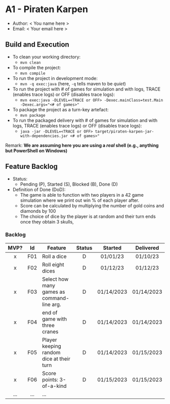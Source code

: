 # A1 - Piraten Karpen

  * Author: < You name here >
  * Email: < Your email here >

## Build and Execution

  * To clean your working directory:
    * `mvn clean`
  * To compile the project:
    * `mvn compile`
  * To run the project in development mode:
    * `mvn -q exec:java` (here, `-q` tells maven to be _quiet_)
  * To run the project with # of games for simulation and with logs, TRACE (enables trace logs) or OFF (disables trace logs):
    * `mvn exec:java -DLEVEL=<TRACE or OFF> -Dexec.mainClass=test.Main -Dexec.args="<# of games>"`
  * To package the project as a turn-key artefact:
    * `mvn package`
  * To run the packaged delivery with # of games for simulation and with logs, TRACE (enables trace logs) or OFF (disables trace logs):
    * `java -jar -DLEVEL=<TRACE or OFF> target/piraten-karpen-jar-with-dependencies.jar <# of games>"` 

Remark: **We are assuming here you are using a _real_ shell (e.g., anything but PowerShell on Windows)**

## Feature Backlog

 * Status: 
   * Pending (P), Started (S), Blocked (B), Done (D)
 * Definition of Done (DoD):
   * The game is able to function with two players in a 42 game simulation where we print out win % of each player after. 
   * Score can be calculated by multiplying the number of gold coins and diamonds by 100
   * The choice of dice by the player is at random and their turn ends once they obtain 3 skulls,

### Backlog 

| MVP? | Id  | Feature  | Status  |  Started  | Delivered |
| :-:  |:-:  |---       | :-:     | :-:       | :-:       |
| x   | F01 | Roll a dice |  D | 01/01/23 | 01/10/23 | 
| x   | F02 | Roll eight dices  |  D  | 01/12/23  | 01/12/23
| x   | F03 | Select how many games as command-line arg.  | D | 01/14/2023  | 01/14/2023
| x   | F04 | end of game with three cranes | D | 01/14/2023 | 01/14/2023
| x   | F05 | Player keeping random dice at their turn | D | 01/14/2023 | 01/15/2023 
| x   | F06 | Score points: 3-of-a-kind | D | 01/15/2023 |  01/15/2023
| ... | ... | ... |

